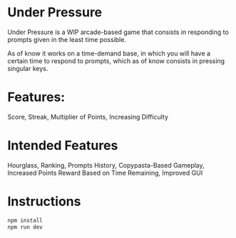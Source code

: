 # Under Pressure

Under Pressure is a WIP arcade-based game that consists in responding to prompts given in the least time possible.

As of know it works on a time-demand base, in which you will have a certain time to respond to prompts, which as of know consists in pressing singular keys.

<h1>Features:</h1> 

Score, Streak, Multiplier of Points, Increasing Difficulty

<h1>Intended Features</h1>

Hourglass, Ranking, Prompts History, Copypasta-Based Gameplay, Increased Points Reward Based on Time Remaining, Improved GUI

<h1>Instructions</h1>

```bash
npm install
npm run dev
```
